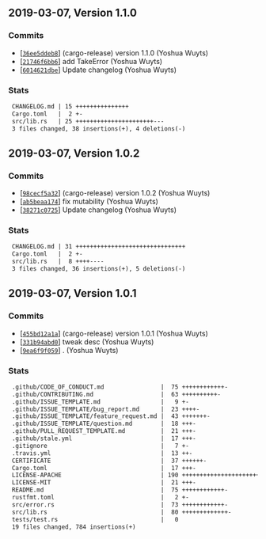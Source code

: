 ## 2019-03-07, Version 1.1.0
### Commits
- [[`36ee5ddeb8`](https://github.com/yoshuawuyts/ready/commit/36ee5ddeb8e72af386ee9a17351eeae309e3c98e)] (cargo-release) version 1.1.0 (Yoshua Wuyts)
- [[`21746f6bb6`](https://github.com/yoshuawuyts/ready/commit/21746f6bb6019583b362b98b8090ca05c4ffe136)] add TakeError (Yoshua Wuyts)
- [[`6014621dbe`](https://github.com/yoshuawuyts/ready/commit/6014621dbeb33f7f53ea0517cc59d40a3f030dde)] Update changelog (Yoshua Wuyts)

### Stats
```diff
 CHANGELOG.md | 15 +++++++++++++++
 Cargo.toml   |  2 +-
 src/lib.rs   | 25 ++++++++++++++++++++++---
 3 files changed, 38 insertions(+), 4 deletions(-)
```


## 2019-03-07, Version 1.0.2
### Commits
- [[`98cecf5a32`](https://github.com/yoshuawuyts/ready/commit/98cecf5a32491a3d9fb238954ba6adbb619f1cf6)] (cargo-release) version 1.0.2 (Yoshua Wuyts)
- [[`ab5beaa174`](https://github.com/yoshuawuyts/ready/commit/ab5beaa174a79cdea95bfbbc640909c0dcf740f8)] fix mutability (Yoshua Wuyts)
- [[`38271c0725`](https://github.com/yoshuawuyts/ready/commit/38271c0725a0cd27d2faffd5ea943c74e74bb718)] Update changelog (Yoshua Wuyts)

### Stats
```diff
 CHANGELOG.md | 31 +++++++++++++++++++++++++++++++
 Cargo.toml   |  2 +-
 src/lib.rs   |  8 ++++----
 3 files changed, 36 insertions(+), 5 deletions(-)
```


## 2019-03-07, Version 1.0.1
### Commits
- [[`455bd12a1a`](https://github.com/yoshuawuyts/ready/commit/455bd12a1aeac3deae4c8432050b69eced51b956)] (cargo-release) version 1.0.1 (Yoshua Wuyts)
- [[`331b94abd0`](https://github.com/yoshuawuyts/ready/commit/331b94abd01c5848e51584ebf3ce5684cf08dd02)] tweak desc (Yoshua Wuyts)
- [[`9ea6f9f059`](https://github.com/yoshuawuyts/ready/commit/9ea6f9f0594e56261e46261b08ccfdebf7012299)] . (Yoshua Wuyts)

### Stats
```diff
 .github/CODE_OF_CONDUCT.md                |  75 ++++++++++++-
 .github/CONTRIBUTING.md                   |  63 ++++++++++-
 .github/ISSUE_TEMPLATE.md                 |   9 +-
 .github/ISSUE_TEMPLATE/bug_report.md      |  23 ++++-
 .github/ISSUE_TEMPLATE/feature_request.md |  43 +++++++-
 .github/ISSUE_TEMPLATE/question.md        |  18 +++-
 .github/PULL_REQUEST_TEMPLATE.md          |  21 +++-
 .github/stale.yml                         |  17 +++-
 .gitignore                                |   7 +-
 .travis.yml                               |  13 ++-
 CERTIFICATE                               |  37 ++++++-
 Cargo.toml                                |  17 +++-
 LICENSE-APACHE                            | 190 +++++++++++++++++++++++++++++++-
 LICENSE-MIT                               |  21 +++-
 README.md                                 |  75 ++++++++++++-
 rustfmt.toml                              |   2 +-
 src/error.rs                              |  73 ++++++++++++-
 src/lib.rs                                |  80 +++++++++++++-
 tests/test.rs                             |   0
 19 files changed, 784 insertions(+)
```


